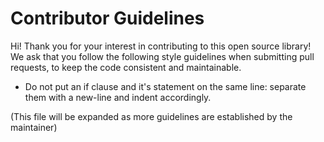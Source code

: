 Contributor Guidelines
======================

Hi! Thank you for your interest in contributing to this open source library!
We ask that you follow the following style guidelines when submitting pull
requests, to keep the code consistent and maintainable.

 - Do not put an if clause and it's statement on the same line: separate them
   with a new-line and indent accordingly.

(This file will be expanded as more guidelines are established by the maintainer)